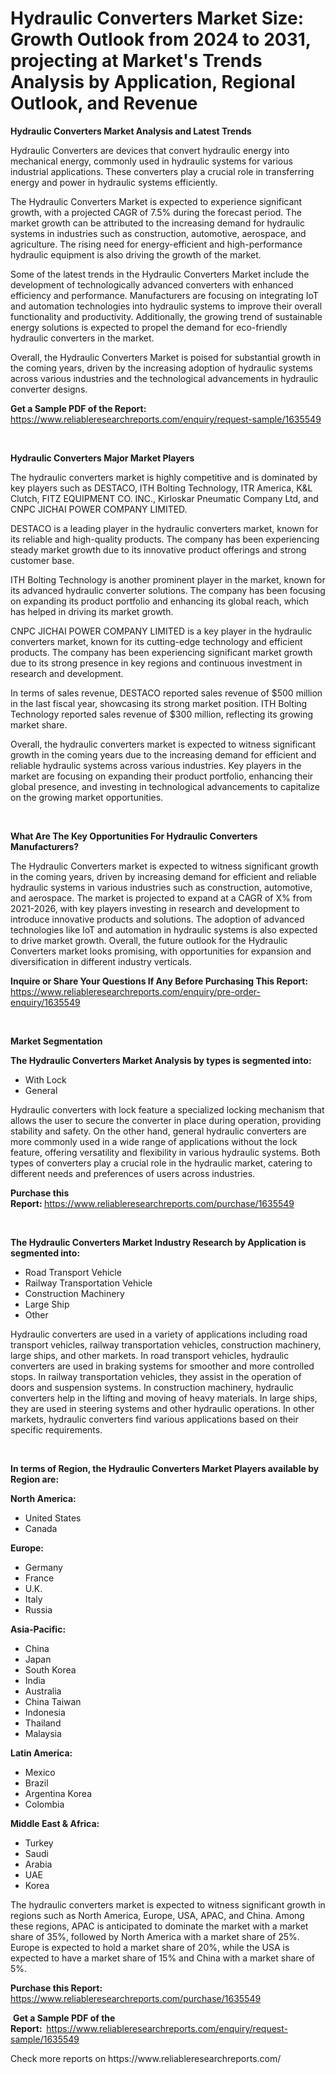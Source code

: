 <p><h1>Hydraulic Converters Market Size: Growth Outlook from 2024 to 2031, projecting at Market's Trends Analysis by Application, Regional Outlook, and Revenue</h1></p><p><strong>Hydraulic Converters Market Analysis and Latest Trends</strong></p>
<p><p>Hydraulic Converters are devices that convert hydraulic energy into mechanical energy, commonly used in hydraulic systems for various industrial applications. These converters play a crucial role in transferring energy and power in hydraulic systems efficiently.</p><p>The Hydraulic Converters Market is expected to experience significant growth, with a projected CAGR of 7.5% during the forecast period. The market growth can be attributed to the increasing demand for hydraulic systems in industries such as construction, automotive, aerospace, and agriculture. The rising need for energy-efficient and high-performance hydraulic equipment is also driving the growth of the market.</p><p>Some of the latest trends in the Hydraulic Converters Market include the development of technologically advanced converters with enhanced efficiency and performance. Manufacturers are focusing on integrating IoT and automation technologies into hydraulic systems to improve their overall functionality and productivity. Additionally, the growing trend of sustainable energy solutions is expected to propel the demand for eco-friendly hydraulic converters in the market.</p><p>Overall, the Hydraulic Converters Market is poised for substantial growth in the coming years, driven by the increasing adoption of hydraulic systems across various industries and the technological advancements in hydraulic converter designs.</p></p>
<p><strong>Get a Sample PDF of the Report:&nbsp;</strong> <a href="https://www.reliableresearchreports.com/enquiry/request-sample/1635549">https://www.reliableresearchreports.com/enquiry/request-sample/1635549</a></p>
<p>&nbsp;</p>
<p><strong>Hydraulic Converters Major Market Players</strong></p>
<p><p>The hydraulic converters market is highly competitive and is dominated by key players such as DESTACO, ITH Bolting Technology, ITR America, K&L Clutch, FITZ EQUIPMENT CO. INC., Kirloskar Pneumatic Company Ltd, and CNPC JICHAI POWER COMPANY LIMITED.</p><p>DESTACO is a leading player in the hydraulic converters market, known for its reliable and high-quality products. The company has been experiencing steady market growth due to its innovative product offerings and strong customer base.</p><p>ITH Bolting Technology is another prominent player in the market, known for its advanced hydraulic converter solutions. The company has been focusing on expanding its product portfolio and enhancing its global reach, which has helped in driving its market growth.</p><p>CNPC JICHAI POWER COMPANY LIMITED is a key player in the hydraulic converters market, known for its cutting-edge technology and efficient products. The company has been experiencing significant market growth due to its strong presence in key regions and continuous investment in research and development.</p><p>In terms of sales revenue, DESTACO reported sales revenue of $500 million in the last fiscal year, showcasing its strong market position. ITH Bolting Technology reported sales revenue of $300 million, reflecting its growing market share.</p><p>Overall, the hydraulic converters market is expected to witness significant growth in the coming years due to the increasing demand for efficient and reliable hydraulic systems across various industries. Key players in the market are focusing on expanding their product portfolio, enhancing their global presence, and investing in technological advancements to capitalize on the growing market opportunities.</p></p>
<p>&nbsp;</p>
<p><strong>What Are The Key Opportunities For Hydraulic Converters Manufacturers?</strong></p>
<p><p>The Hydraulic Converters market is expected to witness significant growth in the coming years, driven by increasing demand for efficient and reliable hydraulic systems in various industries such as construction, automotive, and aerospace. The market is projected to expand at a CAGR of X% from 2021-2026, with key players investing in research and development to introduce innovative products and solutions. The adoption of advanced technologies like IoT and automation in hydraulic systems is also expected to drive market growth. Overall, the future outlook for the Hydraulic Converters market looks promising, with opportunities for expansion and diversification in different industry verticals.</p></p>
<p><strong>Inquire or Share Your Questions If Any Before Purchasing This Report:</strong> <a href="https://www.reliableresearchreports.com/enquiry/pre-order-enquiry/1635549">https://www.reliableresearchreports.com/enquiry/pre-order-enquiry/1635549</a></p>
<p>&nbsp;</p>
<p><strong>Market Segmentation</strong></p>
<p><strong>The Hydraulic Converters Market Analysis by types is segmented into:</strong></p>
<p><ul><li>With Lock</li><li>General</li></ul></p>
<p><p>Hydraulic converters with lock feature a specialized locking mechanism that allows the user to secure the converter in place during operation, providing stability and safety. On the other hand, general hydraulic converters are more commonly used in a wide range of applications without the lock feature, offering versatility and flexibility in various hydraulic systems. Both types of converters play a crucial role in the hydraulic market, catering to different needs and preferences of users across industries.</p></p>
<p><strong>Purchase this Report:&nbsp;</strong><a href="https://www.reliableresearchreports.com/purchase/1635549">https://www.reliableresearchreports.com/purchase/1635549</a></p>
<p>&nbsp;</p>
<p><strong>The Hydraulic Converters Market Industry Research by Application is segmented into:</strong></p>
<p><ul><li>Road Transport Vehicle</li><li>Railway Transportation Vehicle</li><li>Construction Machinery</li><li>Large Ship</li><li>Other</li></ul></p>
<p><p>Hydraulic converters are used in a variety of applications including road transport vehicles, railway transportation vehicles, construction machinery, large ships, and other markets. In road transport vehicles, hydraulic converters are used in braking systems for smoother and more controlled stops. In railway transportation vehicles, they assist in the operation of doors and suspension systems. In construction machinery, hydraulic converters help in the lifting and moving of heavy materials. In large ships, they are used in steering systems and other hydraulic operations. In other markets, hydraulic converters find various applications based on their specific requirements.</p></p>
<p>&nbsp;</p>
<p><strong>In terms of Region, the Hydraulic Converters Market Players available by Region are:</strong></p>
<p>
    <p> <strong> North America: </strong>
        <ul>
            <li>United States</li>
            <li>Canada</li>
        </ul>
        </p> 
    <p> <strong> Europe: </strong>
        <ul>
            <li>Germany</li>
            <li>France</li>
            <li>U.K.</li>
            <li>Italy</li>
            <li>Russia</li>
        </ul>
        </p> 
    <p> <strong> Asia-Pacific: </strong>
        <ul>
            <li>China</li>
            <li>Japan</li>
            <li>South Korea</li>
            <li>India</li>
            <li>Australia</li>
            <li>China Taiwan</li>
            <li>Indonesia</li>
            <li>Thailand</li>
            <li>Malaysia</li>
        </ul>
        </p> 
    <p> <strong> Latin America: </strong>
        <ul>
            <li>Mexico</li>
            <li>Brazil</li>
            <li>Argentina Korea</li>
            <li>Colombia</li>
        </ul>
        </p> 
    <p> <strong> Middle East & Africa: </strong>
        <ul>
            <li>Turkey</li>
            <li>Saudi</li>
            <li>Arabia</li>
            <li>UAE</li>
            <li>Korea</li>
        </ul>
    </p>
    </p>
<p><p>The hydraulic converters market is expected to witness significant growth in regions such as North America, Europe, USA, APAC, and China. Among these regions, APAC is anticipated to dominate the market with a market share of 35%, followed by North America with a market share of 25%. Europe is expected to hold a market share of 20%, while the USA is expected to have a market share of 15% and China with a market share of 5%.</p></p>
<p><strong>Purchase this Report: </strong><a href="https://www.reliableresearchreports.com/purchase/1635549">https://www.reliableresearchreports.com/purchase/1635549</a></p>
<p>&nbsp;<strong>Get a Sample PDF of the Report:&nbsp;&nbsp;</strong><a href="https://www.reliableresearchreports.com/enquiry/request-sample/1635549">https://www.reliableresearchreports.com/enquiry/request-sample/1635549</a></p>
<p><strong></strong></p>
<p>Check more reports on https://www.reliableresearchreports.com/</p>